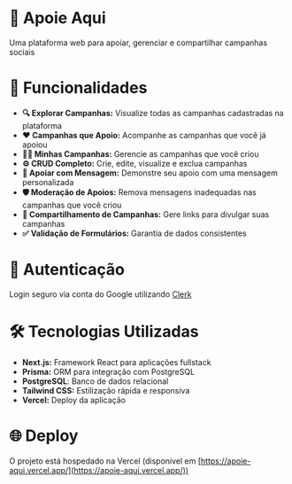 # 📣 Apoie Aqui

Uma plataforma web para apoiar, gerenciar e compartilhar campanhas sociais

# 🚀 Funcionalidades
- **🔍 Explorar Campanhas:** Visualize todas as campanhas cadastradas na plataforma
- **❤️ Campanhas que Apoio:** Acompanhe as campanhas que você já apoiou
- **🧑‍💼 Minhas Campanhas:** Gerencie as campanhas que você criou
- **⚙️ CRUD Completo:** Crie, edite, visualize e exclua campanhas
- **💬 Apoiar com Mensagem:** Demonstre seu apoio com uma mensagem personalizada
- **🛡️ Moderação de Apoios:** Remova mensagens inadequadas nas campanhas que você criou
- **🔗 Compartilhamento de Campanhas:** Gere links para divulgar suas campanhas
- **✅ Validação de Formulários:** Garantia de dados consistentes

# 🔐 Autenticação

Login seguro via conta do Google utilizando [Clerk](https://clerk.com/)

# 🛠️ Tecnologias Utilizadas

- **Next.js:** Framework React para aplicações fullstack
- **Prisma:** ORM para integração com PostgreSQL
- **PostgreSQL**: Banco de dados relacional
- **Tailwind CSS:** Estilização rápida e responsiva
- **Vercel:** Deploy da aplicação

# 🌐 Deploy

O projeto está hospedado na Vercel (disponível em [https://apoie-aqui.vercel.app/](https://apoie-aqui.vercel.app/))